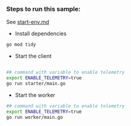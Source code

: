 ### Steps to run this sample:

See [start-env.md](../start-env.md)

- Install dependencies


```bash
go mod tidy
```

- Start the client

```bash

## command with variable to enable telemetry 
export ENABLE_TELEMETRY=true
go run starter/main.go
```


- Start the worker

```bash
## command with variable to enable telemetry 
export ENABLE_TELEMETRY=true
go run worker/main.go
```





